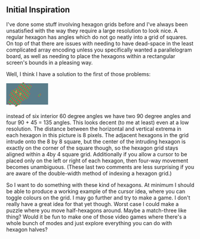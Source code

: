 ## Initial Inspiration

I've done some stuff involving hexagon grids before and I've always been unsatisfied with the way they require a large resolution to look nice. A regular hexagon has angles which do not go neatly into a grid of squares. On top of that there are issues with needing to have dead-space in the least complicated array encoding unless you specifically wanted a parallelogram board, as well as needing to place the hexagons within a rectangular screen's bounds in a pleasing way.

Well, I think I have a solution to the first of those problems:

![a hexagon grid with two cursors on it which each take up half a hexagon](./2-piece-hexagons.png)

instead of six interior 60 degree angles we have two 90 degree angles and four 90 + 45 = 135 angles. This looks decent (to me at least) even at a low resolution. The distance between the horizontal and vertical extrema in each hexagon in this picture is 8 pixels. The adjacent hexagons in the grid intrude onto the 8 by 8 square, but the center of the intruding hexagon is exactly on the corner of the square though, so the hexagon grid stays aligned within a 4by 4 square grid. Additionally if you allow a cursor to be placed only on the left or right of each hexagon, then four-way movement becomes unambiguous. (These last two comments are less surprising if you are aware of the double-width method of indexing a hexagon grid.)

So I want to do something with these kind of hexagons. At minimum I should be able to produce a working example of the cursor idea, where you can toggle colours on the grid. I may go further and try to make a game. I don't really have a great idea for that yet though. Worst case I could make a puzzle where you move half-hexagons around. Maybe a match-three like thing? Would it be fun to make one of those video games where there's a whole bunch of modes and just explore everything you can do with hexagon halves?